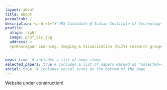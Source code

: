 ```yaml
---
layout: about
title: about
permalink: /
description: <a href="#">MS Candidate @ Indian Institute of Technology Kharagpur</a>. 
profile:
  align: right
  image: prof_pic.jpg
  address: > 
  <p>Kharagpur Learning, Imaging & Visualization (KLIV) research group</p>


news: true  # includes a list of news items
selected_papers: true # includes a list of papers marked as "selected={true}"
social: true  # includes social icons at the bottom of the page
---
```


Website under construction!

